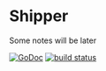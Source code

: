 # Shipper

Some notes will be later

[![GoDoc](https://godoc.org/github.com/click-stream/shipper?status.svg)](https://godoc.org/github.com/click-stream/shipper)
[![build status](https://img.shields.io/travis/click-stream/shipper/master.svg?style=flat-square)](https://travis-ci.org/click-stream/shipper)